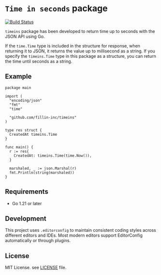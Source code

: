 # `Time in seconds` package

[![Build Status](https://travis-ci.org/fillin-inc/timeins.svg?branch=master)](https://travis-ci.org/fillin-inc/timeins)

`timeins` package has been developed to return time up to seconds with the JSON API using Go.

If the `time.Time` type is included in the structure for response, when returning it to JSON, it returns the value up to millisecond as a string. If you specify the `timeins.Time` type in this package as a structure, you can return the time until seconds as a string.

## Example

``` golang
package main

import (
  "encoding/json"
  "fmt"
  "time"

  "github.com/fillin-inc/timeins"
)

type res struct {
  CreatedAt timeins.Time
}

func main() {
  r := res{
    CreatedAt: timeins.Time(time.Now()),
  }

  marshaled, _ := json.Marshal(r)
  fmt.Println(string(marshaled))
}
```

## Requirements

- Go 1.21 or later

## Development

This project uses `.editorconfig` to maintain consistent coding styles across different editors and IDEs. Most modern editors support EditorConfig automatically or through plugins.

## License

MIT License. see [LICENSE](https://github.com/fillin-inc/timeins/blob/master/LICENSE) file.

